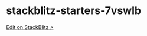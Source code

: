 # stackblitz-starters-7vswlb

[Edit on StackBlitz ⚡️](https://stackblitz.com/edit/stackblitz-starters-7vswlb)